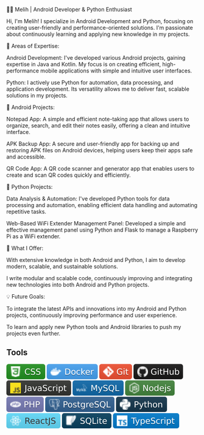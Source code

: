 👨‍💻 Melih | Android Developer & Python Enthusiast

Hi, I'm Melih! I specialize in Android Development and Python, focusing on creating user-friendly and performance-oriented solutions. I'm passionate about continuously learning and applying new knowledge in my projects.

📌 Areas of Expertise:

Android Development: I've developed various Android projects, gaining expertise in Java and Kotlin. My focus is on creating efficient, high-performance mobile applications with simple and intuitive user interfaces.

Python: I actively use Python for automation, data processing, and application development. Its versatility allows me to deliver fast, scalable solutions in my projects.


📱 Android Projects:

Notepad App: A simple and efficient note-taking app that allows users to organize, search, and edit their notes easily, offering a clean and intuitive interface.

APK Backup App: A secure and user-friendly app for backing up and restoring APK files on Android devices, helping users keep their apps safe and accessible.

QR Code App: A QR code scanner and generator app that enables users to create and scan QR codes quickly and efficiently.


🐍 Python Projects:

Data Analysis & Automation: I've developed Python tools for data processing and automation, enabling efficient data handling and automating repetitive tasks.

Web-Based WiFi Extender Management Panel: Developed a simple and effective management panel using Python and Flask to manage a Raspberry Pi as a WiFi extender.


🚀 What I Offer:

With extensive knowledge in both Android and Python, I aim to develop modern, scalable, and sustainable solutions.

I write modular and scalable code, continuously improving and integrating new technologies into both Android and Python projects.


💡 Future Goals:

To integrate the latest APIs and innovations into my Android and Python projects, continuously improving performance and user experience.

To learn and apply new Python tools and Android libraries to push my projects even further.

## Tools

![CSS](icons/css.svg)
![Docker](icons/docker.svg) 
![Git](icons/git.svg)
![GitHub](icons/github.svg)
![JavaScript](icons/javascript.svg)
![MySQL](icons/mysql.svg)
![NodeJS](icons/nodejs.svg)
![PHP](icons/php.svg)
![PostgreSQL](icons/postgresql.svg)
![Python](icons/python.svg)
![React](icons/react.svg)
![SQLite](icons/sqlite.svg)
![TypeScript](icons/typescript.svg)

